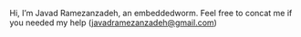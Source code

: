 Hi, I’m Javad Ramezanzadeh, an embeddedworm. Feel free to concat me if you needed my help (javadramezanzadeh@gmail.com)

<!---
jramezanzadeh/jramezanzadeh is a ✨ special ✨ repository because its `README.md` (this file) appears on your GitHub profile.
You can click the Preview link to take a look at your changes.
--->
